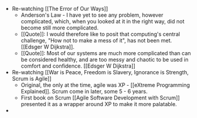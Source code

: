 - Re-watching [[The Error of Our Ways]]
	- Anderson's Law - I have yet to see any problem, however complicated, which, when you looked at it in the right way, did not become still more complicated.
	- [[Quote]]: I would therefore like to posit that computing's central challenge, "How not to make a mess of it", has not been met. [[Edsger W Dijkstra]].
	- [[Quote]]: Most of our systems are much more complicated than can be considered healthy, and are too messy and chaotic to be used in comfort and confidence. [[Edsger W Dijkstra]]
- Re-watching [[War is Peace, Freedom is Slavery, Ignorance is Strength, Scrum is Agile]]
	- Original, the only at the time, agile was XP - [[eXtreme Programming Explained]]. Scrum come in later, some 5 - 6 years.
	- First book on Scrum [[Agile Software Development with Scrum]] presented it as a wrapper around XP to make it more palatable.
-